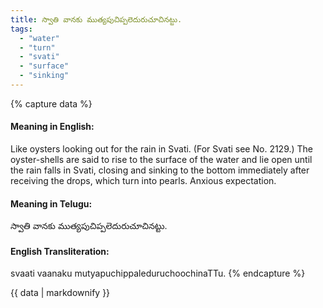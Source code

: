 ```yaml
---
title: స్వాతి వానకు ముత్యపుచిప్పలెదురుచూచినట్టు.
tags:
  - "water"
  - "turn"
  - "svati"
  - "surface"
  - "sinking"
---
```


{% capture data %}
#### Meaning in English:
Like oysters looking out for the rain in Svati.
(For Svati see No. 2129.)
The oyster-shells are said to rise to the surface of the water and lie open until the rain falls in Svati, closing and sinking to the bottom immediately after receiving the drops, which turn into pearls.
Anxious expectation.

#### Meaning in Telugu:
స్వాతి వానకు ముత్యపుచిప్పలెదురుచూచినట్టు.

#### English Transliteration:
svaati vaanaku mutyapuchippaleduruchoochinaTTu.
{% endcapture %}

{{ data | markdownify }}

